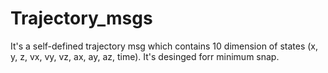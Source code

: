 # Trajectory_msgs
It's a self-defined trajectory msg which contains 10 dimension of states (x, y, z, vx, vy, vz, ax, ay, az, time). It's desinged forr minimum snap.
